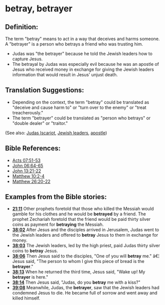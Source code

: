 # betray, betrayer #

## Definition: ##

The term "betray" means to act in a way that deceives and harms someone. A "betrayer" is a person who betrays a friend who was trusting him.

* Judas was "the betrayer" because he told the Jewish leaders how to capture Jesus.
* The betrayal by Judas was especially evil because he was an apostle of Jesus who received money in exchange for giving the Jewish leaders information that would result in Jesus' unjust death.

## Translation Suggestions: ##

* Depending on the context, the term "betray" could be translated as "deceive and cause harm to" or "turn over to the enemy" or "treat treacherously."
* The term "betrayer" could be translated as "person who betrays" or "double dealer" or "traitor."

(See also: [Judas Iscariot](../other/judasiscariot.md), [Jewish leaders](../other/jewishleaders.md), [apostle](../kt/apostle.md))

## Bible References: ##

* [Acts 07:51-53](en/tn/act/help/07/51)
* [John 06:64-65](en/tn/jhn/help/06/64)
* [John 13:21-22](en/tn/jhn/help/13/21)
* [Matthew 10:2-4](en/tn/mat/help/10/02)
* [Matthew 26:20-22](en/tn/mat/help/26/20)

## Examples from the Bible stories: ##

* __[21:11](en/tn/obs/help/21/11)__ Other prophets foretold that those who killed the Messiah would gamble for his clothes and he would be __betrayed__  by a friend. The prophet Zechariah foretold that the friend would be paid thirty silver coins as payment for __betraying__  the Messiah.
* __[38:02](en/tn/obs/help/38/02)__ After Jesus and the disciples arrived in Jerusalem, Judas went to the Jewish leaders and offered to __betray__  Jesus to them in exchange for money.
* __[38:03](en/tn/obs/help/38/03)__ The Jewish leaders, led by the high priest, paid Judas thirty silver coins to __betray__  Jesus.
* __[38:06](en/tn/obs/help/38/06)__ Then Jesus said to the disciples, "One of you will __betray__  me." â€¦ Jesus said, "The person to whom I give this piece of bread is the __betrayer__."
* __[38:13](en/tn/obs/help/38/13)__ When he returned the third time, Jesus said, "Wake up! My __betrayer__  is here."
* __[38:14](en/tn/obs/help/38/14)__ Then Jesus said, "Judas, do you __betray__  me with a kiss?"
* __[39:08](en/tn/obs/help/39/08)__ Meanwhile, Judas, the __betrayer__, saw that the Jewish leaders had condemned Jesus to die. He became full of sorrow and went away and killed himself.